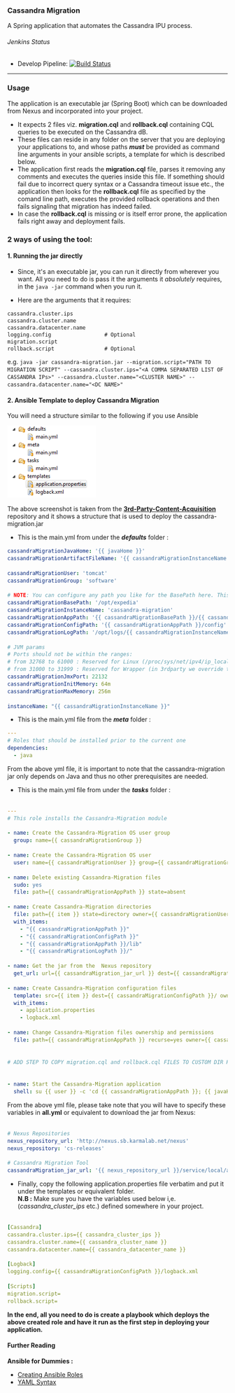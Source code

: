 ### Cassandra Migration

A Spring application that automates the Cassandra IPU process.  

###### Jenkins Status
- Develop Pipeline: [![Build Status](http://jenkins.karmalab.net/jenkins/job/Cassandra-Migration.DEV_LANE.build/badge/icon)](http://jenkins.karmalab.net/jenkins/job/Cassandra-Migration.DEV_LANE.build/)

___

### Usage

The application is an executable jar (Spring Boot) which can be downloaded from Nexus and incorporated into your project.

* It expects 2 files viz. <b>migration.cql</b> and <b>rollback.cql</b> containing CQL queries to be executed on the Cassandra dB.
* These files can reside in any folder on the server that you are deploying your applications to, and whose paths <b><i>must</i></b> be provided as command line arguments in your ansible scripts, a template for which is described below.
* The application first reads the <b>migration.cql</b> file, parses it removing any comments and executes the queries inside this file. If something should fail due to incorrect query syntax or a Cassandra timeout issue etc., the application then looks for the <b>rollback.cql</b> file as specified by the comand line path, executes the provided rollback operations and then fails signaling that migration has indeed failed.
* In case the <b>rollback.cql</b> is missing or is itself error prone, the application fails right away and deployment fails.


### 2 ways of using the tool: 

#### 1. Running the jar directly

* Since, it's an executable jar, you can run it directly from wherever you want. All you need to do is pass it the arguments it <i>absolutely</i> requires, in the `java -jar` command when you run it.

* Here are the arguments that it requires:

``` 
cassandra.cluster.ips
cassandra.cluster.name
cassandra.datacenter.name
logging.config                 # Optional
migration.script
rollback.script                # Optional
```

e.g. `java -jar cassandra-migration.jar --migration.script="PATH TO MIGRATION SCRIPT" --cassandra.cluster.ips="<A COMMA SEPARATED LIST OF CASSANDRA IPs>" --cassandra.cluster.name="<CLUSTER NAME>" --cassandra.datacenter.name="<DC NAME>" ` 



#### 2. Ansible Template to deploy Cassandra Migration

You will need a structure similar to the following if you use Ansible

![Ansible](/docs/ansible_structure.PNG? "Ansible structure")

The above screenshot is taken from the <b>[3rd-Party-Content-Acquisition](https://ewegithub.sb.karmalab.net/ContentSystems/3rdparty-content-acquisition)</b> repository and it shows a structure that is used to deploy the cassandra-migration.jar  

* This is the main.yml from under the <b><i>defaults</i></b> folder :
 
```yml
cassandraMigrationJavaHome: '{{ javaHome }}'
cassandraMigrationArtifactFileName: '{{ cassandraMigrationInstanceName }}.jar'

cassandraMigrationUser: 'tomcat'
cassandraMigrationGroup: 'software'

# NOTE: You can configure any path you like for the BasePath here. This is just an example. 
cassandraMigrationBasePath: '/opt/expedia' 
cassandraMigrationInstanceName: 'cassandra-migration'
cassandraMigrationAppPath: '{{ cassandraMigrationBasePath }}/{{ cassandraMigrationInstanceName }}'
cassandraMigrationConfigPath: '{{ cassandraMigrationAppPath }}/config'
cassandraMigrationLogPath: '/opt/logs/{{ cassandraMigrationInstanceName }}'

# JVM params
# Ports should not be within the ranges:
# from 32768 to 61000 : Reserved for Linux (/proc/sys/net/ipv4/ip_local_port_range)
# from 31000 to 31999 : Reserved for Wrapper (in 3rdparty we override the default range)
cassandraMigrationJmxPort: 22132
cassandraMigrationInitMemory: 64m
cassandraMigrationMaxMemory: 256m

instanceName: "{{ cassandraMigrationInstanceName }}"

```

* This is the main.yml file from the <b><i>meta</i></b> folder :

```yml
---
# Roles that should be installed prior to the current one
dependencies:
  - java

```

From the above yml file, it is important to note that the cassandra-migration jar only depends on Java and thus no other prerequisites are needed.  


* This is the main.yml file from under the <b><i>tasks</i></b> folder :

```yml

---
# This role installs the Cassandra-Migration module

- name: Create the Cassandra-Migration OS user group
  group: name={{ cassandraMigrationGroup }}

- name: Create the Cassandra-Migration OS user
  user: name={{ cassandraMigrationUser }} group={{ cassandraMigrationGroup }}

- name: Delete existing Cassandra-Migration files
  sudo: yes
  file: path={{ cassandraMigrationAppPath }} state=absent

- name: Create Cassandra-Migration directories
  file: path={{ item }} state=directory owner={{ cassandraMigrationUser }} group={{ cassandraMigrationGroup }} mode=0755 recurse=yes
  with_items:
    - "{{ cassandraMigrationAppPath }}"                   
    - "{{ cassandraMigrationConfigPath }}"
    - "{{ cassandraMigrationAppPath }}/lib"
    - "{{ cassandraMigrationLogPath }}/"    

- name: Get the jar from the  Nexus repository  
  get_url: url={{ cassandraMigration_jar_url }} dest={{ cassandraMigrationAppPath }}/lib/{{ cassandraMigrationInstanceName }}.jar force="yes" owner={{ cassandraMigrationUser }} group={{ cassandraMigrationGroup }} mode=0755

- name: Create Cassandra-Migration configuration files
  template: src={{ item }} dest={{ cassandraMigrationConfigPath }}/ owner={{ cassandraMigrationUser }} group={{ cassandraMigrationGroup }}
  with_items:
    - application.properties
    - logback.xml
    
- name: Change Cassandra-Migration files ownership and permissions
  file: path={{ cassandraMigrationAppPath }} recurse=yes owner={{ cassandraMigrationUser }} group={{ cassandraMigrationGroup }} mode=755


# ADD STEP TO COPY migration.cql and rollback.cql FILES TO CUSTOM DIR HERE.


- name: Start the Cassandra-Migration application
  shell: su {{ user }} -c 'cd {{ cassandraMigrationAppPath }}; {{ javaHome }}/bin/java -jar lib/cassandra-migration.jar --migration.script="PATH TO MIGRATION SCRIPT" --rollback.script="PATH TO ROLLBACK SCRIPT" '

```

From the above yml file, please take note that you will have to specify these variables in <b>all.yml</b> or equivalent to download the jar from Nexus:

```yml

# Nexus Repositories
nexus_repository_url: 'http://nexus.sb.karmalab.net/nexus'
nexus_repository: 'cs-releases'

# Cassandra Migration Tool
cassandraMigration_jar_url: '{{ nexus_repository_url }}/service/local/artifact/maven/content?r={{ nexus_repository }}&g=com.expedia.content.migration&a=cassandra-migration&e=jar&v=LATEST '


```  
  
* Finally, copy the following application.properties file verbatim and put it under the templates or equivalent folder.  
  <b>N.B :</b> Make sure you have the variables used below i,e.(<i>cassandra_cluster_ips</i> etc.) defined somewhere in your                   project.

```yaml

[Cassandra]
cassandra.cluster.ips={{ cassandra_cluster_ips }}
cassandra.cluster.name={{ cassandra_cluster_name }}
cassandra.datacenter.name={{ cassandra_datacenter_name }}

[Logback]
logging.config={{ cassandraMigrationConfigPath }}/logback.xml

[Scripts]
migration.script=
rollback.script=

```  


**In the end, all you need to do is create a playbook which deploys the above created role and have it run as the first step in deploying your application.**  

#### Further Reading
**Ansible for Dummies :**

* [Creating Ansible Roles](http://www.azavea.com/blogs/labs/2014/10/creating-ansible-roles-from-scratch-part-1/)
* [YAML Syntax](https://docs.ansible.com/YAMLSyntax.html)
